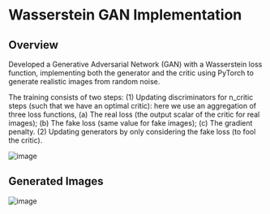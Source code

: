 # Wasserstein GAN Implementation

## Overview

Developed a Generative Adversarial Network (GAN) with a Wasserstein loss function, implementing both the generator and the critic using PyTorch to generate realistic images from random noise.

The training consists of two steps: (1) Updating discriminators for n_critic steps (such that we have an optimal critic): here we use an aggregation of three loss functions, (a) The real loss (the output scalar of the critic for real images); (b) The fake loss (same value for fake images); (c) The gradient penalty. (2) Updating generators by only considering the fake loss (to fool the critic).

![image](https://github.com/user-attachments/assets/08b83084-2bd6-4c0d-b48c-27940b5e154d)

## Generated Images 

![image](https://github.com/user-attachments/assets/f9591718-0be9-4f01-82e6-a4c93e451e5b)


